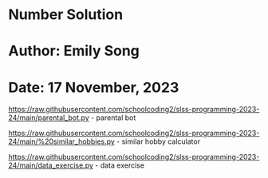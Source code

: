 # Number Solution
# Author: Emily Song
# Date: 17 November, 2023

https://raw.githubusercontent.com/schoolcoding2/slss-programming-2023-24/main/parental_bot.py - parental bot 

https://raw.githubusercontent.com/schoolcoding2/slss-programming-2023-24/main/%20similar_hobbies.py - similar hobby calculator 

https://raw.githubusercontent.com/schoolcoding2/slss-programming-2023-24/main/data_exercise.py - data exercise 